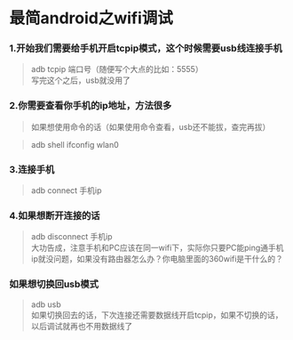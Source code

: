 # 最简android之wifi调试
### 1.开始我们需要给手机开启tcpip模式，这个时候需要usb线连接手机

> adb tcpip 端口号（随便写个大点的比如：5555）  
>写完这个之后，usb就没用了

### 2.你需要查看你手机的ip地址，方法很多
>如果想使用命令的话（如果使用命令查看，usb还不能拔，查完再拔）

> adb shell ifconfig wlan0  


### 3.连接手机

> adb connect 手机ip

### 4.如果想断开连接的话

> adb disconnect 手机ip  
大功告成，注意手机和PC应该在同一wifi下，实际你只要PC能ping通手机ip就没问题，如果没有路由器怎么办？你电脑里面的360wifi是干什么的？

### 如果想切换回usb模式

> adb usb  
如果切换回去的话，下次连接还需要数据线开启tcpip，如果不切换的话，以后调试就再也不用数据线了
